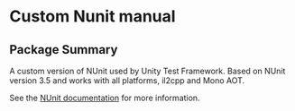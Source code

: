 # Custom Nunit manual

## Package Summary
A custom version of NUnit used by Unity Test Framework. Based on NUnit version 3.5 and works with all platforms, il2cpp and Mono AOT. 

See the [NUnit documentation](https://docs.nunit.org/) for more information.

